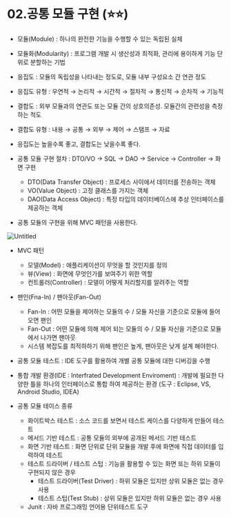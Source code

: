 # 02.공통 모듈 구현 (⭐⭐)

- 모듈(Module) : 하나의 완전한 기능을 수행할 수 있는 독립된 실체
- 모듈화(Modularity) : 프로그램 개발 시 생산성과 최적화, 관리에 용이하게 기능 단위로 분할하는 기법

- 응집도 : 모듈의 독립성을 나타내는 정도로, 모듈 내부 구성요소 간 연관 정도
- 응집도 유형 : 우연적 → 논리적 → 시간적 → 절차적 → 통신적 → 순차적 → 기능적



- 결합도 : 외부 모듈과의 연관도 또는 모듈 간의 상호의존성. 모듈간의 관련성을 측정하는 척도
- 결합도 유형 : 내용 → 공통 → 외부 → 제어 → 스탬프 → 자료

- 응집도는 높을수록 좋고, 결합도는 낮을수록 좋다.

- 공통 모듈 구현 절차 : DTO/VO → SQL → DAO → Service → Controller → 화면 구현
    - DTO(Data Transfer Object) : 프로세스 사이에서 데이터를 전송하는 객체
    - VO(Value Object) : 고정 클래스를 가지는 객체
    - DAO(Data Access Object) : 특정 타입의 데이터베이스에 추상 인터페이스를 제공하는 객체
- 공통 모듈의 구현을 위해 MVC 패턴을 사용한다.

![Untitled](https://s3.us-west-2.amazonaws.com/secure.notion-static.com/427455fe-1172-46fd-8969-d9d0c3c6ebba/Untitled.png?X-Amz-Algorithm=AWS4-HMAC-SHA256&X-Amz-Content-Sha256=UNSIGNED-PAYLOAD&X-Amz-Credential=AKIAT73L2G45EIPT3X45%2F20220930%2Fus-west-2%2Fs3%2Faws4_request&X-Amz-Date=20220930T051756Z&X-Amz-Expires=86400&X-Amz-Signature=0a20e76a75086651398d0e1a7b3970b1743d3232d5312d52e3ff7fea7d0518ca&X-Amz-SignedHeaders=host&response-content-disposition=filename%20%3D%22Untitled.png%22&x-id=GetObject)

- MVC 패턴
    - 모델(Model) : 애플리케이션이 무엇을 할 것인지를 정의
    - 뷰(View) : 화면에 무엇인가를 보여주기 위한 역할
    - 컨트롤러(Controller) : 모델이 어떻게 처리할지를 알려주는 역할

- 팬인(Fna-In) / 팬아웃(Fan-Out)
    - Fan-In : 어떤 모듈을 제어하는 모듈의 수 / 모듈 자신을 기준으로 모듈에 들어오면 팬인
    - Fan-Out : 어떤 모듈에 의해 제어 되는 모듈의 수 / 모듈 자신을 기준으로 모듈에서 나가면 팬아웃
    - 시스템 복잡도를 최적하하기 위해 팬인은 높게, 팬아웃은 낮게 설계 해야한다.

- 공통 모듈 테스트 : IDE 도구를 활용하여 개별 공통 모듈에 대한 디버깅을 수행
- 통합 개발 환경(IDE : Interfrated Development Enviroment) : 개발에 필요한 다양한 틀을 하나의 인터페이스로 통합 하여 제공하는 환경 (도구 : Eclipse, VS, Android Studio, IDEA)

- 공통 모듈 테이스 종류
    - 화이트박스 테스트 : 소스 코드를 보면서 테스트 케이스를 다양하게 만들어 테스트
    - 메서드 기반 테스트 : 공통 모듈의 외부에 공개된 메서드 기반 테스트
    - 화면 기반 테스트 : 화면 단위로 단위 모듈을 개발 후에 화면에 직접 데이터를 입력하여 테스트
    - 테스트 드라이버 / 테스트 스텁 : 기능을 활용할 수 있는 화면 또는 하위 모듈이 구현되지 않은 경우
        - 테스트 드라이버(Test Driver) : 하위 모듈은 있지만 상위 모듈은 없는 경우 사용
        - 테스트 스텁(Test Stub) : 상위 모듈은 있지만 하위 모듈은 없는 경우 사용
    - Junit : 자바 프로그래밍 언어용 단위테스트 도구